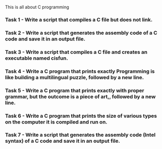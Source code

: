 This is all about C programming
### Task 1 - Write a script that compiles a C file but does not link.
### Task 2 - Write a script that generates the assembly code of a C code and save it in an output file.
### Task 3 - Write a script that compiles a C file and creates an executable named cisfun.
### Task 4 - Write a C program that prints exactly Programming is like building a multilingual puzzle, followed by a new line.


### Task 5 - Write a C program that prints exactly with proper grammar, but the outcome is a piece of art,, followed by a new line.
### Task 6 - Write a C program that prints the size of various types on the computer it is compiled and run on.
### Task 7 - Write a script that generates the assembly code (Intel syntax) of a C code and save it in an output file.
